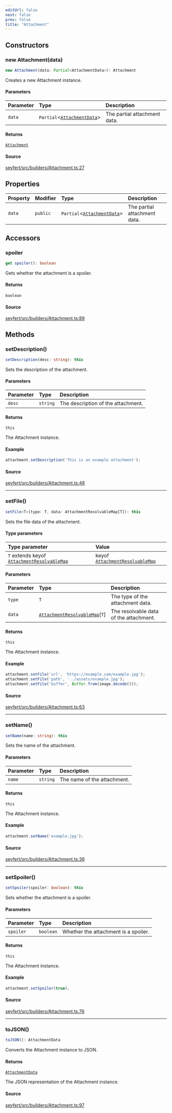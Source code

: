 ```yaml
---
editUrl: false
next: false
prev: false
title: "Attachment"
---
```


## Constructors

### new Attachment(data)

```ts
new Attachment(data: Partial<AttachmentData>): Attachment
```

Creates a new Attachment instance.

#### Parameters

| Parameter | Type | Description |
| :------ | :------ | :------ |
| `data` | `Partial`\<[`AttachmentData`](/api/interfaces/attachmentdata/)\> | The partial attachment data. |

#### Returns

[`Attachment`](/api/classes/attachment/)

#### Source

[seyfert/src/builders/Attachment.ts:27](https://github.com/potoland/potocuit/blob/e332d7a/src/builders/Attachment.ts#L27)

## Properties

| Property | Modifier | Type | Description |
| :------ | :------ | :------ | :------ |
| `data` | `public` | `Partial`\<[`AttachmentData`](/api/interfaces/attachmentdata/)\> | The partial attachment data. |

## Accessors

### spoiler

```ts
get spoiler(): boolean
```

Gets whether the attachment is a spoiler.

#### Returns

`boolean`

#### Source

[seyfert/src/builders/Attachment.ts:89](https://github.com/potoland/potocuit/blob/e332d7a/src/builders/Attachment.ts#L89)

## Methods

### setDescription()

```ts
setDescription(desc: string): this
```

Sets the description of the attachment.

#### Parameters

| Parameter | Type | Description |
| :------ | :------ | :------ |
| `desc` | `string` | The description of the attachment. |

#### Returns

`this`

The Attachment instance.

#### Example

```ts
attachment.setDescription('This is an example attachment');
```

#### Source

[seyfert/src/builders/Attachment.ts:48](https://github.com/potoland/potocuit/blob/e332d7a/src/builders/Attachment.ts#L48)

***

### setFile()

```ts
setFile<T>(type: T, data: AttachmentResolvableMap[T]): this
```

Sets the file data of the attachment.

#### Type parameters

| Type parameter | Value |
| :------ | :------ |
| `T` extends keyof [`AttachmentResolvableMap`](/api/interfaces/attachmentresolvablemap/) | keyof [`AttachmentResolvableMap`](/api/interfaces/attachmentresolvablemap/) |

#### Parameters

| Parameter | Type | Description |
| :------ | :------ | :------ |
| `type` | `T` | The type of the attachment data. |
| `data` | [`AttachmentResolvableMap`](/api/interfaces/attachmentresolvablemap/)\[`T`\] | The resolvable data of the attachment. |

#### Returns

`this`

The Attachment instance.

#### Example

```ts
attachment.setFile('url', 'https://example.com/example.jpg');
attachment.setFile('path', '../assets/example.jpg');
attachment.setFile('buffer', Buffer.from(image.decode()));
```

#### Source

[seyfert/src/builders/Attachment.ts:63](https://github.com/potoland/potocuit/blob/e332d7a/src/builders/Attachment.ts#L63)

***

### setName()

```ts
setName(name: string): this
```

Sets the name of the attachment.

#### Parameters

| Parameter | Type | Description |
| :------ | :------ | :------ |
| `name` | `string` | The name of the attachment. |

#### Returns

`this`

The Attachment instance.

#### Example

```ts
attachment.setName('example.jpg');
```

#### Source

[seyfert/src/builders/Attachment.ts:36](https://github.com/potoland/potocuit/blob/e332d7a/src/builders/Attachment.ts#L36)

***

### setSpoiler()

```ts
setSpoiler(spoiler: boolean): this
```

Sets whether the attachment is a spoiler.

#### Parameters

| Parameter | Type | Description |
| :------ | :------ | :------ |
| `spoiler` | `boolean` | Whether the attachment is a spoiler. |

#### Returns

`this`

The Attachment instance.

#### Example

```ts
attachment.setSpoiler(true);
```

#### Source

[seyfert/src/builders/Attachment.ts:76](https://github.com/potoland/potocuit/blob/e332d7a/src/builders/Attachment.ts#L76)

***

### toJSON()

```ts
toJSON(): AttachmentData
```

Converts the Attachment instance to JSON.

#### Returns

[`AttachmentData`](/api/interfaces/attachmentdata/)

The JSON representation of the Attachment instance.

#### Source

[seyfert/src/builders/Attachment.ts:97](https://github.com/potoland/potocuit/blob/e332d7a/src/builders/Attachment.ts#L97)
